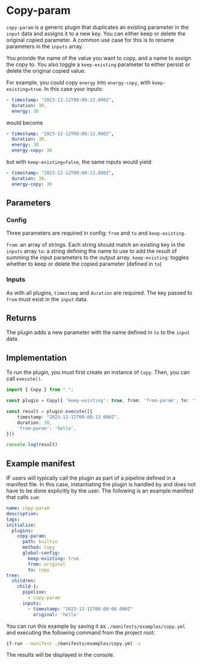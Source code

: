 # Copy-param

`copy-param` is a generic plugin that duplicates an existing parameter in the `input` data and assigns it to a new key. You can either keep or delete the original copied parameter. A common use case for this is to rename parameters in the `inputs` array.

You provide the name of the value you want to copy, and a name to assign the copy to. You also toggle a `keep-existing` parameter to either persist or delete the original copied value.

For example, you could copy `energy` into `energy-copy`, with `keep-existing=true`. In this case your inputs:

```yaml
- timestamp: "2023-12-12T00:00:13.000Z",
  duration: 30,
  energy: 30
```

would become

```yaml
- timestamp: "2023-12-12T00:00:13.000Z",
  duration: 30,
  energy: 30
  energy-copy: 30
```

but with `keep-existing=false`, the same inputs would yield:

```yaml
- timestamp: "2023-12-12T00:00:13.000Z",
  duration: 30,
  energy-copy: 30
```

## Parameters

### Config

Three parameters are required in config: `from` and `to` and `keep-existing`.

`from`: an array of strings. Each string should match an existing key in the `inputs` array
`to`: a string defining the name to use to add the result of summing the input parameters to the output array.
`keep-existing`: toggles whether to keep or delete the copied parameter (defined in `to`)

### Inputs

As with all plugins, `timestamp` and `duration` are required. The key passed to `from` must exist in the `input` data.

## Returns

The plugin adds a new parameter with the name defined in `to` to the `input` data.


## Implementation

To run the plugin, you must first create an instance of `Copy`. Then, you can call `execute()`.

```typescript
import { Copy } from ".";

const plugin = Copy({ 'keep-existing': true, from: 'from-param', to: 'to-param' });

const result = plugin.execute([{
    timestamp: "2023-12-12T00:00:13.000Z",
    duration: 30,
    'from-param': 'hello',
}])

console.log(result)

```

## Example manifest

IF users will typically call the plugin as part of a pipeline defined in a manifest file. In this case, instantiating the plugin is handled by and does not have to be done explicitly by the user. The following is an example manifest that calls `sum`:

```yaml
name: copy-param
description:
tags:
initialize:
  plugins:
    copy-param:
      path: builtin
      method: Copy
      global-config:
        keep-existing: true
        from: original
        to: copy
tree:
  children:
    child-1:
      pipeline:
        - copy-param
      inputs:
        - timestamp: "2023-12-12T00:00:00.000Z"
          original: 'hello'

```

You can run this example by saving it as `./manifests/examples/copy.yml` and executing the following command from the project root:

```sh
if-run --manifest ./manifests/examples/copy.yml -s
```

The results will be displayed in the console.
